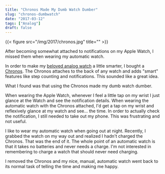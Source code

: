 ```yaml
---
title: "Chronos Made My Dumb Watch Dumber"
slug: "chronos-dumbwatch"
date: "2017-03-12"
tags: ["Analog"]
draft: false
---
```



{{< figure src="/img/2017/chronos.jpg" title="" >}}

After becoming somewhat attached to notifications on my Apple Watch, I missed them when wearing my automatic watch.

In order to make my [beloved analog watch](/2009/tag-heuer-aquaracer-automatic/) a little smarter, I bought a [Chronos](https://wearchronos.com). The Chronos attaches to the back of any watch and adds "smart" features like step counting and notifications. This sounded like a great idea.

What I found was that using the Chronos made my dumb watch dumber.

When wearing the Apple Watch, whenever I feel a little tap on my wrist I just glance at the Watch and see the notification details. When wearing the automatic watch with the Chronos attached, I'd get a tap on my wrist and reflexively glance at my watch and see... the time. In order to actually check the notification, I still needed to take out my phone. This was frustrating and not useful.

I like to wear my automatic watch when going out at night. Recently, I grabbed the watch on my way out and realized I hadn't charged the Chronos. That was the end of it. The whole point of an automatic watch is that it takes no batteries and never needs a charge. I'm not interested in remembering to charge a watch that should never need charging.

I removed the Chronos and my nice, manual, automatic watch went back to its normal task of telling the time and making me happy.

